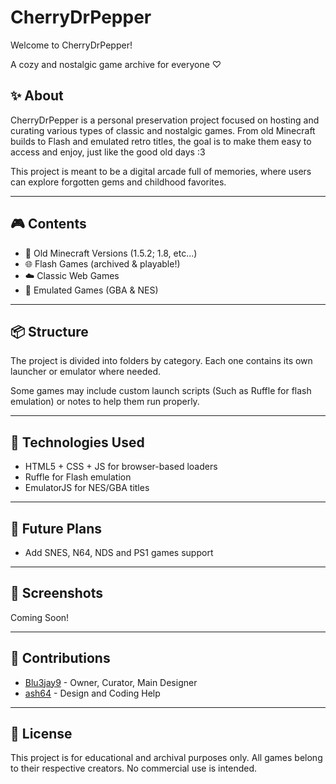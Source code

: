# CherryDrPepper

Welcome to CherryDrPepper!

A cozy and nostalgic game archive for everyone ♡

## ✨ About

CherryDrPepper is a personal preservation project focused on hosting and curating various types of classic and nostalgic games. From old Minecraft builds to Flash and emulated retro titles, the goal is to make them easy to access and enjoy, just like the good old days :3

This project is meant to be a digital arcade full of memories, where users can explore forgotten gems and childhood favorites.

---

## 🎮 Contents

- 🧱 Old Minecraft Versions (1.5.2; 1.8, etc...)
- 🌐 Flash Games (archived & playable!)
- ☁️ Classic Web Games
- 💾 Emulated Games (GBA & NES)

---

## 📦 Structure

The project is divided into folders by category. Each one contains its own launcher or emulator where needed.

Some games may include custom launch scripts (Such as Ruffle for flash emulation) or notes to help them run properly.

---

## 🔧 Technologies Used

- HTML5 + CSS + JS for browser-based loaders
- Ruffle for Flash emulation
- EmulatorJS for NES/GBA titles

---

## 💌 Future Plans

- Add SNES, N64, NDS and PS1 games support

---

## 📸 Screenshots

Coming Soon!

---

## 🤝 Contributions

- [Blu3jay9](https://github.com/Blu3jay9) - Owner, Curator, Main Designer
- [ash64](https://github.com/ashleytarifa) - Design and Coding Help

---

## 📜 License

This project is for educational and archival purposes only. All games belong to their respective creators. No commercial use is intended.


